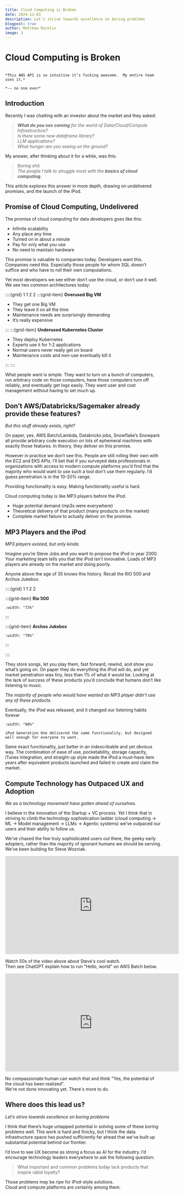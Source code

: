 ```yaml
---
title: Cloud Computing is Broken
date: 2024-12-03
description: Let's strive towards excellence on boring problems
blogpost: true
author: Matthew Rocklin
image: 3
---
```


# Cloud Computing is Broken

```{admonition} Famous Quote

*This AWS API is so intuitive it’s fucking awesome.  My entire team uses it.*

*-– no one ever*
```

## Introduction

Recently I was chatting with an investor about the market and they asked:

> ***What do you see coming** for the world of Data/Cloud/Compute Infrastructure?*<br/>
> *Is there some new dataframe library?*<br/>
> *LLM applications?*<br/>
> *What hunger are you seeing on the ground?*<br/>

My answer, after thinking about it for a while, was this:

> *Boring shit.*<br/>
> *The people I talk to struggle most with the **basics of cloud computing.***

This article explores this answer in more depth, drawing on undelivered promises, and the launch of the iPod.

## Promise of Cloud Computing, Undelivered

The promise of cloud computing for data developers goes like this:

- Infinite scalability
- Any place any time
- Turned on in about a minute
- Pay for only what you use
- No need to maintain hardware

This promise is valuable to companies today.  Developers want this.  Companies need this.  Especially those people for whom SQL doesn't suffice and who have to roll their own computations.

Yet most developers we see either don’t use the cloud, or don’t use it well.
We see two common architectures today:

::::{grid} 1 1 2 2
:::{grid-item} **Overused Big VM**

- They get one Big VM
- They leave it on all the time
- Maintenance needs are surprisingly demanding
- It’s really expensive

:::
:::{grid-item} **Underused Kubernetes Cluster**

- They deploy Kubernetes
- Experts use it for 1-2 applications
- Normal users never really get on board
- Maintenance costs and non-use eventually kill it

:::
::::

What people want is simple.  They want to turn on a bunch of computers, run arbitrary code on those computers, have those computers turn off reliably, and eventually get logs easily.  They want user and cost management without having to set much up.

## Don’t AWS/Databricks/Sagemaker already provide these features?

*But this stuff already exists, right?*

On paper, yes.  AWS Batch/Lambda, Databricks jobs, Snowflake’s Snowpark all provide arbitrary code execution on lots of ephemeral machines with exactly those features.
In theory, they deliver on this promise.

However in practice we don’t see this.  People are still rolling their own with the EC2 and EKS APIs.  I’ll bet that if you surveyed data professionals in organizations with access to modern compute platforms you’d find that the majority who would want to use such a tool don’t use them regularly. I’d guess penetration is in the 10-20% range.

Providing functionality is easy.  Making functionality useful is hard.

Cloud computing today is like MP3 players before the iPod.

- Huge potential demand (mp3s were everywhere)
- Theoretical delivery of that product (many products on the market)
- Complete market failure to actually deliver on the promise.

## MP3 Players and the iPod

*MP3 players existed, but only kinda.*

Imagine you’re Steve Jobs and you want to propose the iPod in year 2000.  Your marketing team tells you that the iPod isn't innovative.  Loads of MP3 players are already on the market and doing poorly.

Anyone above the age of 35 knows this history.  Recall the RIO 500 and Archos Jukebox.

::::{grid} 1 1 2 2

:::{grid-item} **Rio 500**
```{figure} https://upload.wikimedia.org/wikipedia/commons/thumb/2/27/Rio_500.jpg/1280px-Rio_500.jpg
:width: "73%"
```
:::

:::{grid-item} **Archos Jukebox**

```{figure} https://upload.wikimedia.org/wikipedia/commons/thumb/6/6a/B%C3%A4rbar_mp3-spelare_Archos_typ_Jukebox_6000.jpg/1280px-B%C3%A4rbar_mp3-spelare_Archos_typ_Jukebox_6000.jpg
:width: "70%"
```
:::

::::

They store songs, let you play them, fast forward, rewind, and show you what’s going on.  On paper they do everything the iPod will do, and yet market penetration was tiny, less than 1% of what it would be.  Looking at the lack of success of these products you’d conclude that humans don’t like listening to music.

*The majority of people who would have wanted an MP3 player didn't use any of these products.*

Eventually, the iPod was released, and it changed our listening habits forever

```{figure} images/ipod.png
:width: "60%"

iPod Generation One delivered the same functionality, but designed well enough for everyone to want.
```

Same exact functionality, just better in an indescribable and yet obvious way.  The combination of ease of use, pocketability, storage capacity, iTunes integration, and straight-up style made the iPod a must-have item years after equivalent products launched and failed to create and claim the market.

## Compute Technology has Outpaced UX and Adoption

*We as a technology movement have gotten ahead of ourselves.*

I believe in the innovation of the Startup \+ VC process.  Yet I think that in striving to climb the technology sophistication ladder (cloud computing \-\> ML \-\> Model management \-\> LLMs \-\> Agentic systems) we’ve outpaced our users and their ability to follow us.

We’ve chased the few truly sophisticated users out there, the geeky early adopters, rather than the majority of ignorant humans we should be serving.  We’ve been building for Steve Wozniak.

<iframe width="560" height="315" src="https://www.youtube.com/embed/hFD3tZSB7l4?si=kG3kKKMYgPclekjQ&amp;start=183" title="YouTube video player" frameborder="0" allow="accelerometer; autoplay; clipboard-write; encrypted-media; gyroscope; picture-in-picture; web-share" referrerpolicy="strict-origin-when-cross-origin" allowfullscreen></iframe>

Watch 50s of the video above about Steve's cool watch. <br/>
Then see ChatGPT explain how to run "Hello, world" on AWS Batch below.

<iframe width="560" height="315" src="https://www.youtube.com/embed/Xk_lEt_08Hs?si=7yM7Fi1VIxLvGGcx" title="YouTube video player" frameborder="0"               allow="accelerometer; autoplay; clipboard-write; encrypted-media; gyroscope;    picture-in-picture; web-share" referrerpolicy="strict-origin-when-cross-origin" allowfullscreen></iframe>

No compassionate human can watch that and think "Yes, the potential of the cloud has been realized".<br/>
We're not done innovating yet.  There's more to do.

## Where does this lead us?

*Let’s strive towards excellence on boring problems*

I think that there’s huge untapped potential in solving some of these boring
problems well.  This work is hard and finicky, but I think the data
infrastructure space has pushed sufficiently far ahead that we've built up
substantial potential behind our frontier.

I’d love to see UX become as strong a focus as AI for the industry.  I’d encourage technology leaders everywhere to ask the following question:

> What important and common problems today lack products that inspire rabid loyalty?

Those problems may be ripe for iPod-style solutions.<br/>
Cloud and compute platforms are certainly among them.
